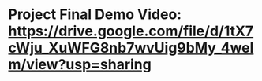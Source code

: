 # Project Final Demo Video: https://drive.google.com/file/d/1tX7cWju_XuWFG8nb7wvUig9bMy_4welm/view?usp=sharing
